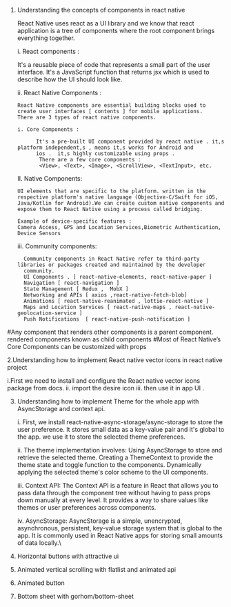 1. Understanding the concepts of components in react native

      React Native uses react as a UI library and we know that react application is a tree of components where the root component 
      brings everything together. 

      i. React components : 

      It's a reusable piece of code that represents a small part of the user interface.  It's a JavaScript function that returns jsx 
      which is used to describe how the UI should look like.

      ii. React Native Components :

       React Native components are essential building blocks used to create user interfaces [ contents ] for mobile applications. 
       There are 3 types of react native components.

       i. Core Components :
   
             It's a pre-built UI component provided by react native . it,s platform independent,s , means it,s works for Android and 
             ios .  it,s highly customizable using props . 
              There are a few core components : 
              <View>, <Text>, <Image>, <ScrollView>, <TextInput>, etc.

      II. Native Components:
   
       UI elements that are specific to the platform. written in the respective platform's native language (Objective-C/Swift for iOS, 
       Java/Kotlin for Android).We can create custom native components and expose them to React Native using a process called bridging.

       Example of device-specific features :
       Camera Access, GPS and Location Services,Biometric Authentication, Device Sensors

      iii. Community components:

         
         Community components in React Native refer to third-party libraries or packages created and maintained by the developer 
         community.
         UI Components . [ react-native-elements, react-native-paper ]
         Navigation [ react-navigation ]
         State Management [ Redux ,  MobX ]
         Networking and APIs [ axios ,react-native-fetch-blob]
         Animations [ react-native-reanimated , lottie-react-native ]
         Maps and Location Services [ react-native-maps , react-native-geolocation-service ]
         Push Notifications  [ react-native-push-notification ]

     
#Any component that renders other components is a parent component. rendered components known as child components 
#Most of React Native’s Core Components can be customized with props



2.Understanding how to implement  React native vector icons in  react native project
    
   i.First we need to install and configure the React native vector icons package from docs. 
   ii.  import the  desire icon 
   iii. then  use it in app  UI . 



3. Understanding how to implement Theme for the whole app  with  AsyncStorage and context api.
   
   i. First, we install react-native-async-storage/async-storage to store the user preference. It stores small data 
      as a key-value pair and it's global to the app. we use it to store the selected theme preferences.

   ii. The theme implementation involves: Using AsyncStorage to store and retrieve the selected theme. Creating a 
       ThemeContext to provide the theme state and toggle function to the components. Dynamically applying the 
       selected theme's color scheme to the UI components.

   iii. Context API: The Context API is a feature in React that allows you to pass data through the component tree 
        without having to pass props down manually at every level. It provides a way to share values like themes or 
        user preferences across components.

   iv. AsyncStorage: AsyncStorage is a simple, unencrypted, asynchronous, persistent, key-value storage system that 
       is global to the app. It is commonly used in React Native apps for storing small amounts of data locally.\
   
4. Horizontal buttons with attractive ui    
5. Animated vertical scrolling with flatlist and animated api
6. Animated button
7. Bottom sheet with gorhom/bottom-sheet
   

   



          




    
 
